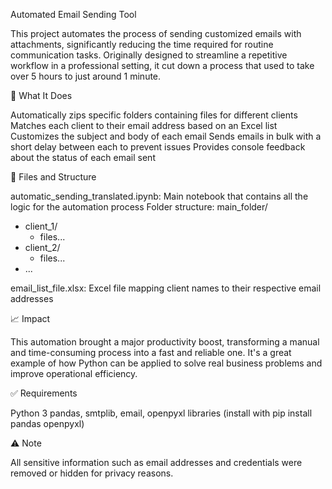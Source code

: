 Automated Email Sending Tool

This project automates the process of sending customized emails with attachments, significantly reducing the time required for routine communication tasks. Originally designed to streamline a repetitive workflow in a professional setting, it cut down a process that used to take over 5 hours to just around 1 minute.

🔧 What It Does

Automatically zips specific folders containing files for different clients
Matches each client to their email address based on an Excel list
Customizes the subject and body of each email
Sends emails in bulk with a short delay between each to prevent issues
Provides console feedback about the status of each email sent

📂 Files and Structure

automatic_sending_translated.ipynb: Main notebook that contains all the logic for the automation process
Folder structure:
main_folder/
- client_1/
  - files...
- client_2/
  - files...
- ...

email_list_file.xlsx: Excel file mapping client names to their respective email addresses

📈 Impact

This automation brought a major productivity boost, transforming a manual and time-consuming process into a fast and reliable one. It's a great example of how Python can be applied to solve real business problems and improve operational efficiency.

✅ Requirements

Python 3
pandas, smtplib, email, openpyxl libraries (install with pip install pandas openpyxl)

⚠️ Note

All sensitive information such as email addresses and credentials were removed or hidden for privacy reasons.
